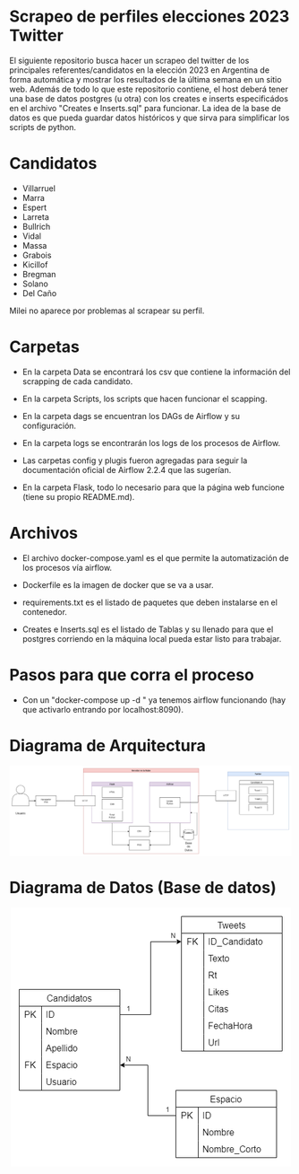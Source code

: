 # Scrapeo de perfiles elecciones 2023 Twitter
El siguiente repositorio busca hacer un scrapeo del twitter de los principales referentes/candidatos en la elección 2023 en Argentina de forma automática y mostrar los resultados de la última semana en un sitio web. Además de todo lo que este repositorio contiene, el host deberá tener una base de datos postgres (u otra) con los creates e inserts especificádos en el archivo "Creates e Inserts.sql" para funcionar.
La idea de la base de datos es que pueda guardar datos históricos y que sirva para simplificar los scripts de python.

# Candidatos
- Villarruel
- Marra
- Espert
- Larreta
- Bullrich
- Vidal
- Massa
- Grabois
- Kicillof
- Bregman
- Solano
- Del Caño

Milei no aparece por problemas al scrapear su perfil.


# Carpetas

- En la carpeta Data se encontrará los csv que contiene la información del scrapping de cada candidato.

- En la carpeta Scripts, los scripts que hacen funcionar el scapping.

- En la carpeta dags se encuentran los DAGs de Airflow y su configuración.

- En la carpeta logs se encontrarán los logs de los procesos de Airflow.

- Las carpetas config y plugis fueron agregadas para seguir la documentación oficial de Airflow 2.2.4 que las sugerían.

- En la carpeta Flask, todo lo necesario para que la página web funcione (tiene su propio README.md).


# Archivos

- El archivo docker-compose.yaml es el que permite la automatización de los procesos vía airflow.

- Dockerfile es la imagen de docker que se va a usar.

- requirements.txt es el listado de paquetes que deben instalarse en el contenedor.

- Creates e Inserts.sql es el listado de Tablas y su llenado para que el postgres corriendo en la máquina local pueda estar listo para trabajar.


# Pasos para que corra el proceso

- Con un "docker-compose up -d " ya tenemos airflow funcionando (hay que activarlo entrando por localhost:8090).


# Diagrama de Arquitectura



<img src="CEN.drawio (2).png" style = "display: block;
  margin-left: auto;
  margin-right: auto;" />
  
  
  
# Diagrama de Datos (Base de datos)



<img src="Nuevo.drawio.png" style = "display: block;
  margin-left: auto;
  margin-right: auto;" />








